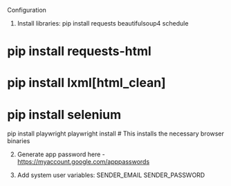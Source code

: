 Configuration

1. Install libraries:
pip install requests beautifulsoup4 schedule
# pip install requests-html
# pip install lxml[html_clean]
# pip install selenium

pip install playwright
playwright install  # This installs the necessary browser binaries


2. Generate app password here - https://myaccount.google.com/apppasswords

3. Add system user variables:
SENDER_EMAIL
SENDER_PASSWORD